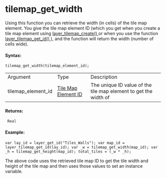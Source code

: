 # tilemap_get_width

Using this function you can retrieve the width (in cells) of the tile
map element. You give the tile map element ID (which you get when you
create a tile map element using [ layer_tilemap_create()
](layer_tilemap_create) or when you use the function [
layer_tilemap_get_id() ](layer_tilemap_get_id) ), and the function
will return the width (number of cells wide).

#### Syntax:

``` gml
tilemap_get_width(tilemap_element_id);
```

|                    |                                                                                                                                             |                                                                 |
|--------------------|---------------------------------------------------------------------------------------------------------------------------------------------|-----------------------------------------------------------------|
| Argument           | Type                                                                                                                                        | Description                                                     |
| tilemap_element_id |  [Tile Map Element ID](../../../../../../GameMaker_Language/GML_Reference/Asset_Management/Rooms/Tile_Map_Layers/layer_tilemap_get_id)  | The unique ID value of the tile map element to get the width of |

#### Returns:

``` gml
 Real
```

#### Example:

``` gml
var lay_id = layer_get_id("Tiles_Walls"); var map_id = layer_tilemap_get_id(lay_id); var _w = tilemap_get_width(map_id); var _h = tilemap_get_height(map_id); total_tiles = (_w * _h);
```

The above code uses the retrieved tile map ID to get the tile width and
height of the tile map and then uses those values to set an instance
variable.
